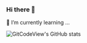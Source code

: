 ### Hi there 👋

🌱 I’m currently learning ...

![GitCodeView's GitHub stats](https://github-readme-stats.vercel.app/api?username=GitCodeView&show_icons=true&theme=radical)

<!--
**GitCodeview/GitCodeView** is a ✨ _special_ ✨ repository because its `README.md` (this file) appears on your GitHub profile.

Here are some ideas to get you started:

- 🔭 I’m currently working on ...
- 🌱 I’m currently learning ...
- 👯 I’m looking to collaborate on ...
- 🤔 I’m looking for help with ...
- 💬 Ask me about ...
- 📫 How to reach me: ...
- 😄 Pronouns: ...
- ⚡ Fun fact: ...
-->
